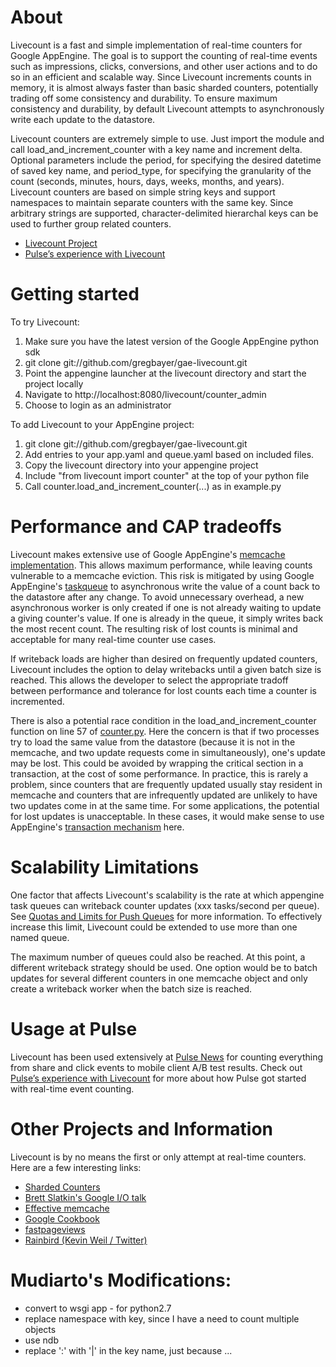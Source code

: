 # About

Livecount is a fast and simple implementation of real-time counters for Google AppEngine.  The goal is to support the counting of real-time events such as impressions, clicks, conversions, and other user actions and to do so in an efficient and scalable way.  Since Livecount increments counts in memory, it is almost always faster than basic sharded counters, potentially trading off some consistency and durability.  To ensure maximum consistency and durability, by default Livecount attempts to asynchronously write each update to the datastore.

Livecount counters are extremely simple to use.  Just import the module and call load_and_increment_counter with a key name and increment delta.  Optional parameters include the period, for specifying the desired datetime of saved key name, and period_type, for specifying the granularity of the count (seconds, minutes, hours, days, weeks, months, and years).  Livecount counters are based on simple string keys and support namespaces to maintain separate counters with the same key. Since arbitrary strings are supported, character-delimited hierarchal keys can be used to further group related counters.

* [Livecount Project](http://gbayer.com/projects/livecount/)
* [Pulse’s experience with Livecount](http://eng.pulse.me/introducing-livecount/)

# Getting started

To try Livecount:

1. Make sure you have the latest version of the Google AppEngine python sdk
2. git clone git://github.com/gregbayer/gae-livecount.git
3. Point the appengine launcher at the livecount directory and start the project locally
4. Navigate to http://localhost:8080/livecount/counter_admin
5. Choose to login as an administrator

To add Livecount to your AppEngine project:

1. git clone git://github.com/gregbayer/gae-livecount.git
2. Add entries to your app.yaml and queue.yaml based on included files.
3. Copy the livecount directory into your appengine project
4. Include "from livecount import counter" at the top of your python file
5. Call counter.load_and_increment_counter(...) as in example.py

# Performance and CAP tradeoffs

Livecount makes extensive use of Google AppEngine's [memcache implementation](http://code.google.com/appengine/docs/python/memcache/overview.html).  This allows maximum performance, while leaving counts vulnerable to a memcache eviction.  This risk is mitigated by using Google AppEngine's [taskqueue](http://code.google.com/appengine/docs/python/taskqueue/overview.html) to asynchronous write the value of a count back to the datastore after any change.  To avoid unnecessary overhead, a new asynchronous worker is only created if one is not already waiting to update a giving counter's value.  If one is already in the queue, it simply writes back the most recent count.  The resulting risk of lost counts is minimal and acceptable for many real-time counter use cases.

If writeback loads are higher than desired on frequently updated counters, Livecount includes the option to delay writebacks until a given batch size is reached.  This allows the developer to select the appropriate tradoff between performance and tolerance for lost counts each time a counter is incremented.

There is also a potential race condition in the load_and_increment_counter function on line 57 of [counter.py](https://github.com/gregbayer/gae-livecount/blob/master/livecount/counter.py).  Here the concern is that if two processes try to load the same value from the datastore (because it is not in the memcache, and two update requests come in simultaneously), one's update may be lost.  This could be avoided by wrapping the critical section in a transaction, at the cost of some performance.  In practice, this is rarely a problem, since counters that are frequently updated usually stay resident in memcache and counters that are infrequently updated are unlikely to have two updates come in at the same time. For some applications, the potential for lost updates is unacceptable. In these cases, it would make sense to use AppEngine's [transaction mechanism](http://code.google.com/appengine/docs/python/datastore/transactions.html) here.

# Scalability Limitations

One factor that affects Livecount's scalability is the rate at which appengine task queues can writeback counter updates (xxx tasks/second per queue). See [Quotas and Limits for Push Queues](http://code.google.com/appengine/docs/python/taskqueue/overview-push.html) for more information.  To effectively increase this limit, Livecount could be extended to use more than one named queue. 

The maximum number of queues could also be reached.  At this point, a different writeback strategy should be used.  One option would be to batch updates for several different counters in one memcache object and only create a writeback worker when the batch size is reached.

# Usage at Pulse

Livecount has been used extensively at [Pulse News](http://pulsene.ws) for counting everything from share and click events to mobile client A/B test results. Check out [Pulse’s experience with Livecount](http://eng.pulse.me/introducing-livecount/) for more about how Pulse got started with real-time event counting. 

# Other Projects and Information

Livecount is by no means the first or only attempt at real-time counters.  Here are a few interesting links:

* [Sharded Counters](http://code.google.com/appengine/articles/sharding_counters.html)
* [Brett Slatkin's Google I/O talk](http://sites.google.com/site/io/building-scalable-web-applications-with-google-app-engine)
* [Effective memcache](http://code.google.com/appengine/articles/scaling/memcache.html)
* [Google Cookbook](http://appengine-cookbook.appspot.com/recipe/high-concurrency-counters-without-sharding/)
* [fastpageviews](http://code.google.com/p/fastpageviews/)
* [Rainbird (Kevin Weil / Twitter)](http://www.slideshare.net/kevinweil/rainbird-realtime-analytics-at-twitter-strata-2011)

# Mudiarto's Modifications:
* convert to wsgi app - for python2.7
* replace namespace with key, since I have a need to count multiple objects
* use ndb
* replace ':' with '|' in the key name, just because ...
